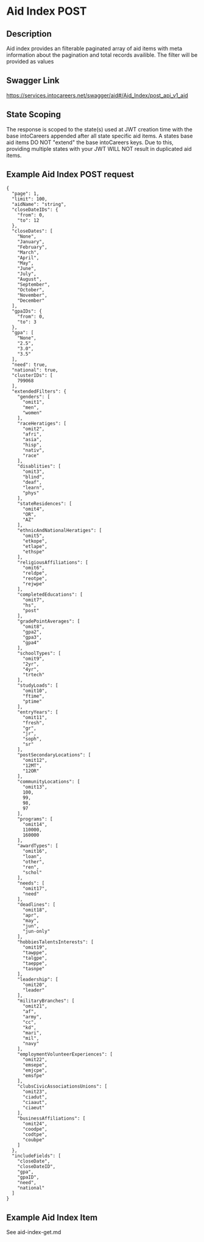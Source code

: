 # Aid Index POST

## Description
Aid index provides an filterable paginated array of aid items with meta information about the pagination and total records availible.  The filter will be provided as values 

## Swagger Link
https://services.intocareers.net/swagger/aid#/Aid_Index/post_api_v1_aid

## State Scoping

The response is scoped to the state(s) used at JWT creation time with the base intoCareers appended after all state specific aid items.  A states base aid items DO NOT "extend" the base intoCareers keys.  Due to this, providing multiple states with your JWT WILL NOT result in duplicated aid items.


## Example Aid Index POST request

````
{
  "page": 1,
  "limit": 100,
  "aidName": "string",
  "closeDateIDs": {
    "from": 0,
    "to": 12
  },
  "closeDates": [
    "None",
    "January",
    "February",
    "March",
    "April",
    "May",
    "June",
    "July",
    "August",
    "September",
    "October",
    "November",
    "December"
  ],
  "gpaIDs": {
    "from": 0,
    "to": 3
  },
  "gpa": [
    "None",
    "2.5",
    "3.0",
    "3.5"
  ],
  "need": true,
  "national": true,
  "clusterIDs": [
    799068
  ],
  "extendedFilters": {
    "genders": [
      "omit1",
      "men",
      "women"
    ],
    "raceHeratiges": [
      "omit2",
      "afri",
      "asia",
      "hisp",
      "nativ",
      "race"
    ],
    "disablities": [
      "omit3",
      "blind",
      "deaf",
      "learn",
      "phys"
    ],
    "stateResidences": [
      "omit4",
      "OR",
      "AZ"
    ],
    "ethnicAndNationalHeratiges": [
      "omit5",
      "etkope",
      "etlape",
      "ethspe"
    ],
    "religiousAffiliations": [
      "omit6",
      "reldpe",
      "reotpe",
      "rejwpe"
    ],
    "completedEducations": [
      "omit7",
      "hs",
      "post"
    ],
    "gradePointAverages": [
      "omit8",
      "gpa2",
      "gpa3",
      "gpa4"
    ],
    "schoolTypes": [
      "omit9",
      "2yr",
      "4yr",
      "trtech"
    ],
    "studyLoads": [
      "omit10",
      "ftime",
      "ptime"
    ],
    "entryYears": [
      "omit11",
      "fresh",
      "gr",
      "jr",
      "soph",
      "sr"
    ],
    "postSecondaryLocations": [
      "omit12",
      "12MT",
      "12OR"
    ],
    "communityLocations": [
      "omit13",
      100,
      99,
      98,
      97
    ],
    "programs": [
      "omit14",
      110000,
      160000
    ],
    "awardTypes": [
      "omit16",
      "loan",
      "other",
      "ren",
      "schol"
    ],
    "needs": [
      "omit17",
      "need"
    ],
    "deadlines": [
      "omit18",
      "apr",
      "may",
      "jun",
      "jun-only"
    ],
    "hobbiesTalentsInterests": [
      "omit19",
      "tawppe",
      "talgpe",
      "taeppe",
      "tasnpe"
    ],
    "leadership": [
      "omit20",
      "leader"
    ],
    "militaryBranches": [
      "omit21",
      "af",
      "army",
      "cc",
      "kd",
      "mari",
      "mil",
      "navy"
    ],
    "employmentVolunteerExperiences": [
      "omit22",
      "emsepe",
      "emjcpe",
      "emsfpe"
    ],
    "clubsCivicAssociationsUnions": [
      "omit23",
      "ciadut",
      "ciaaut",
      "ciaeut"
    ],
    "businessAffiliations": [
      "omit24",
      "coodpe",
      "codtpe",
      "coubpe"
    ]
  },
  "includeFields": [
    "closeDate",
    "closeDateID",
    "gpa",
    "gpaID",
    "need",
    "national"
  ]
}
````

## Example Aid Index Item

See aid-index-get.md